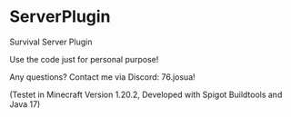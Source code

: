 # ServerPlugin
Survival Server Plugin

Use the code just for personal purpose!

Any questions? Contact me via Discord: 76.josua!

(Testet in Minecraft Version 1.20.2, Developed with Spigot Buildtools and Java 17)
